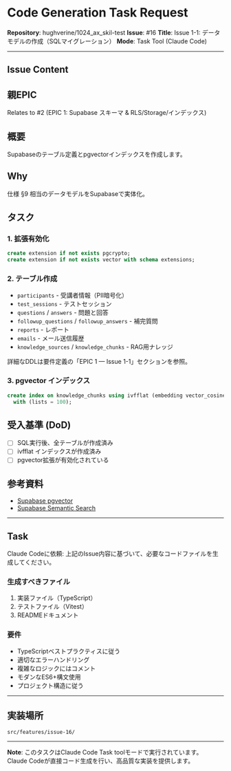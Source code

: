 # Code Generation Task Request

**Repository**: hughverine/1024_ax_skil-test
**Issue**: #16
**Title**: Issue 1-1: データモデルの作成（SQLマイグレーション）
**Mode**: Task Tool (Claude Code)

---

## Issue Content

## 親EPIC
Relates to #2 (EPIC 1: Supabase スキーマ & RLS/Storage/インデックス)

## 概要
Supabaseのテーブル定義とpgvectorインデックスを作成します。

## Why
仕様 §9 相当のデータモデルをSupabaseで実体化。

## タスク

### 1. 拡張有効化
```sql
create extension if not exists pgcrypto;
create extension if not exists vector with schema extensions;
```

### 2. テーブル作成
- `participants` - 受講者情報（PII暗号化）
- `test_sessions` - テストセッション
- `questions` / `answers` - 問題と回答
- `followup_questions` / `followup_answers` - 補完質問
- `reports` - レポート
- `emails` - メール送信履歴
- `knowledge_sources` / `knowledge_chunks` - RAG用ナレッジ

詳細なDDLは要件定義の「EPIC 1 — Issue 1-1」セクションを参照。

### 3. pgvector インデックス
```sql
create index on knowledge_chunks using ivfflat (embedding vector_cosine_ops)
  with (lists = 100);
```

## 受入基準 (DoD)
- [ ] SQL実行後、全テーブルが作成済み
- [ ] ivfflat インデックスが作成済み
- [ ] pgvector拡張が有効化されている

## 参考資料
- [Supabase pgvector](https://supabase.com/docs/guides/database/extensions/pgvector)
- [Supabase Semantic Search](https://supabase.com/docs/guides/ai/semantic-search)

---

## Task

Claude Codeに依頼: 上記のIssue内容に基づいて、必要なコードファイルを生成してください。

### 生成すべきファイル

1. 実装ファイル（TypeScript）
2. テストファイル（Vitest）
3. READMEドキュメント

### 要件

- TypeScriptベストプラクティスに従う
- 適切なエラーハンドリング
- 複雑なロジックにはコメント
- モダンなES6+構文使用
- プロジェクト構造に従う

---

## 実装場所

`src/features/issue-16/`

---

**Note**: このタスクはClaude Code Task toolモードで実行されています。
Claude Codeが直接コード生成を行い、高品質な実装を提供します。
